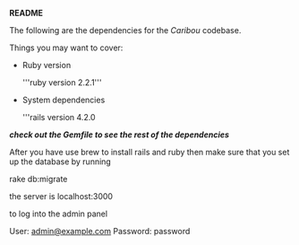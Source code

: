 **README**

The following are the dependencies for the _Caribou_ codebase.

Things you may want to cover:

* Ruby version

  '''ruby version 2.2.1'''

* System dependencies

  '''rails version 4.2.0

**_check out the Gemfile to see the rest of the dependencies_**

After you have use brew to install rails and ruby then make sure that you set up
the database by running

rake db:migrate

the server is localhost:3000

to log into the admin panel

User: admin@example.com
Password: password
